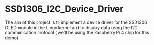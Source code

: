 # SSD1306_I2C_Device_Driver

The aim of this project is to implement a device driver for the SSD1306 OLED module in the Linux kernel and to display data using the I2C communication protocol ( we'll be using the Raspberry Pi 4 chip for this demo)
